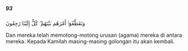 ##### 93

<span class="ayah">وَتَقَطَّعُوٓا۟ أَمْرَهُم بَيْنَهُمْ ۖ كُلٌّ إِلَيْنَا رَٰجِعُونَ</span>

<span class="ayah_translation">Dan mereka telah memotong-motong urusan (agama) mereka di antara mereka. Kepada Kamilah masing-masing golongan itu akan kembali.</span>
